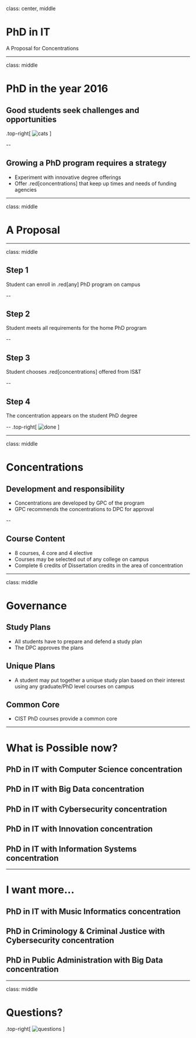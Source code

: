 class: center, middle
# PhD in IT
A Proposal for Concentrations

---
class: middle
# PhD in the year 2016

## Good students seek challenges and opportunities
.top-right[
![cats](http://gph.is/XJ9Uam)
]

--

## Growing a PhD program requires a strategy
- Experiment with innovative degree offerings
- Offer .red[concentrations] that keep up times and needs of funding agencies

---

class: middle
# A Proposal

---
class: middle
## Step 1
Student can enroll in .red[any] PhD program on campus

--

## Step 2
Student meets all requirements for the home PhD program

--

## Step 3
Student chooses .red[concentrations] offered from IS&T

--

## Step 4
The concentration appears on the student PhD degree

--
.top-right[
![done](https://media.giphy.com/media/JYt7nVyEzimoU/giphy.gif)
]

---
class: middle
# Concentrations
## Development and responsibility
- Concentrations are developed by GPC of the program
- GPC recommends the concentrations to DPC for approval

--

## Course Content
- 8 courses, 4 core and 4 elective
- Courses may be selected out of any college on campus
- Complete 6 credits of Dissertation credits in the area of concentration
---

class: middle
# Governance
## Study Plans
- All students have to prepare and defend a study plan
- The DPC approves the plans

## Unique Plans
- A student may put together a unique study plan based on their interest using any graduate/PhD level courses on campus

## Common Core
- CIST PhD courses provide a common core

---

# What is Possible now?

## PhD in IT with Computer Science concentration  
## PhD in IT with Big Data concentration
## PhD in IT with Cybersecurity concentration
## PhD in IT with Innovation concentration
## PhD in IT with Information Systems concentration

---
# I want more...
## PhD in IT with Music Informatics concentration
## PhD in Criminology & Criminal Justice with Cybersecurity concentration
## PhD in Public Administration with Big Data concentration

---

class: middle
# Questions?
.top-right[
![questions](https://media.giphy.com/media/ccRdPf8zWkivm/giphy.gif)
]
